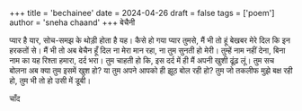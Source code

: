 +++
title = 'bechainee'
date = 2024-04-26
draft = false
tags = ['poem']
author = 'sneha chaand'
+++
बेचैनी 

प्यार है यार,
सोच-समझ के थोड़ी होता है यह।
कैसे हो गया प्यार तुमसे,
मैं भी तो हूं बेखबर मेरे दिल कि इन हरकतों से।
मैं भी तो अब बेचैन हूँ
दिल ना मेरा मान रहा, ना तुम सुनती हो मेरी।
तुम्हें नाम नहीं देना,
बिना नाम का यह रिश्ता हमारा, दर्द भरा।
तुम चाहती हो कि,
इस दर्द में ही मैं अपनी खुशी ढूंढ़ लूं।
तुम सच बोलना अब
क्या तुम इसमें खुश हो?
या तुम अपने आपको ही झूठ बोल रही हो?
तुम जो तकलीफ मुझे बक्ष रही हो, 
तुम भी तो हो उसी में डूबी।

चाँद
